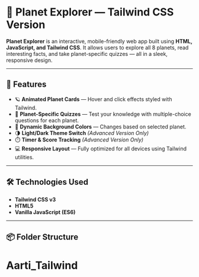 # 🌌 Planet Explorer — Tailwind CSS Version

**Planet Explorer** is an interactive, mobile-friendly web app built using **HTML, JavaScript, and Tailwind CSS**. It allows users to explore all 8 planets, read interesting facts, and take planet-specific quizzes — all in a sleek, responsive design.

---

## 🚀 Features

- 🪐 **Animated Planet Cards** — Hover and click effects styled with Tailwind.
- 🎯 **Planet-Specific Quizzes** — Test your knowledge with multiple-choice questions for each planet.
- 🎨 **Dynamic Background Colors** — Changes based on selected planet.
- 🌗 **Light/Dark Theme Switch** *(Advanced Version Only)*
- ⏱️ **Timer & Score Tracking** *(Advanced Version Only)*
- 💻 **Responsive Layout** — Fully optimized for all devices using Tailwind utilities.

---

## 🛠️ Technologies Used

- **Tailwind CSS v3**
- **HTML5**
- **Vanilla JavaScript (ES6)**

---

## 📦 Folder Structure

# Aarti_Tailwind
